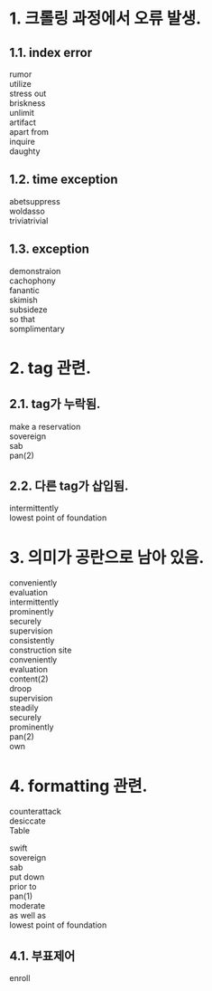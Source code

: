 # 1. 크롤링 과정에서 오류 발생.
## 1.1. index error
rumor  
utilize  
stress out  
briskness  
unlimit  
artifact  
apart from  
inquire  
daughty  

## 1.2. time exception
abetsuppress  
woldasso  
triviatrivial  

## 1.3. exception
demonstraion  
cachophony  
fanantic  
skimish  
subsideze  
so that  
somplimentary  

# 2. tag 관련.
## 2.1. tag가 누락됨.
make a reservation  
sovereign  
sab  
pan(2)
<!-- "형용사, 대명사" 부분에서 꼬임. -->

## 2.2. 다른 tag가 삽입됨.
intermittently  
lowest point of foundation  

# 3. 의미가 공란으로 남아 있음.
conveniently  
evaluation  
intermittently  
prominently  
securely  
supervision  
consistently  
construction site  
conveniently  
evaluation  
content(2)  
droop  
supervision  
steadily  
securely  
prominently  
pan(2)  
own  

# 4. formatting 관련.
counterattack  
desiccate  
Table 
<!-- (카지노 용어) -->
swift  
sovereign  
sab  
put down  
prior to  
pan(1)  
moderate  
as well as  
lowest point of foundation  

## 4.1. 부표제어
enroll  